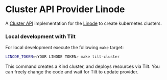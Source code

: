 # Cluster API Provider Linode
A [Cluster API](https://cluster-api.sigs.k8s.io/) implementation for the [Linode](https://www.linode.com/) to create kubernetes clusters.

### Local development with Tilt

For local development execute the following `make` target:

```bash
LINODE_TOKEN=<YOUR LINODE TOKEN> make tilt-cluster
```

This command creates a Kind cluster, and deploys resources via Tilt. You can freely change the code and wait for Tilt to update provider.
